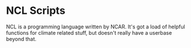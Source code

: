 # NCL Scripts

NCL is a programming language written by NCAR. It's got a load of helpful functions for climate related stuff, but doesn't really have a userbase beyond that. 

